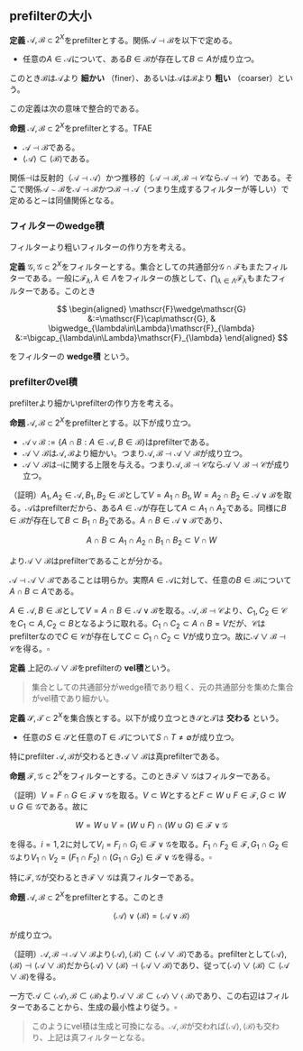 ## prefilterの大小

__定義__ $\mathscr{A}, \mathscr{B}\subset 2^{X}$をprefilterとする。関係$\mathscr{A}\dashv\mathscr{B}$を以下で定める。

- 任意の$A\in\mathscr{A}$について、ある$B\in\mathscr{B}$が存在して$B\subset A$が成り立つ。

このとき$\mathscr{B}$は$\mathscr{A}$より **細かい** （finer）、あるいは$\mathscr{A}$は$\mathscr{B}$より **粗い** （coarser）という。

この定義は次の意味で整合的である。

__命題__ $\mathscr{A}, \mathscr{B}\subset 2^{X}$をprefilterとする。TFAE

- $\mathscr{A}\dashv\mathscr{B}$である。
- $\langle \mathscr{A} \rangle\subset\langle \mathscr{B} \rangle$である。

関係$\dashv$は反射的（$\mathscr{A}\dashv\mathscr{A}$）かつ推移的（$\mathscr{A}\dashv\mathscr{B}, \mathscr{B}\dashv\mathscr{C}$なら$\mathscr{A}\dashv\mathscr{C}$）である。そこで関係$\mathscr{A}\sim\mathscr{B}$を$\mathscr{A}\dashv\mathscr{B}$かつ$\mathscr{B}\dashv\mathscr{A}$（つまり生成するフィルターが等しい）で定めると$\sim$は同値関係となる。


### フィルターのwedge積

フィルターより粗いフィルターの作り方を考える。

__定義__ $\mathscr{G}, \mathscr{G}\subset 2^{X}$をフィルターとする。集合としての共通部分$\mathscr{G}\cap\mathscr{F}$もまたフィルターである。一般に$\mathscr{F}_{\lambda}, \lambda\in\Lambda$をフィルターの族として、$\bigcap_{\lambda\in\Lambda}\mathscr{F}_{\lambda}$もまたフィルターである。このとき

$$
\begin{aligned}
\mathscr{F}\wedge\mathscr{G} &:=\mathscr{F}\cap\mathscr{G}, & \bigwedge_{\lambda\in\Lambda}\mathscr{F}_{\lambda} &:=\bigcap_{\lambda\in\Lambda}\mathscr{F}_{\lambda}
\end{aligned}
$$

をフィルターの **wedge積** という。


### prefilterのvel積

prefilterより細かいprefilterの作り方を考える。

__命題__ $\mathscr{A}, \mathscr{B}\subset 2^{X}$をprefilterとする。以下が成り立つ。

- $\mathscr{A}\vee\mathscr{B}:=\lbrace A\cap B : A\in\mathscr{A}, B\in\mathscr{B} \rbrace$はprefilterである。
- $\mathscr{A}\vee\mathscr{B}$は$\mathscr{A}, \mathscr{B}$より細かい。つまり$\mathscr{A}, \mathscr{B}\dashv\mathscr{A}\vee\mathscr{B}$が成り立つ。
- $\mathscr{A}\vee\mathscr{B}$は$\dashv$に関する上限を与える。つまり$\mathscr{A}, \mathscr{B}\dashv\mathscr{C}$なら$\mathscr{A}\vee\mathscr{B}\dashv\mathscr{C}$が成り立つ。

（証明）$A_{1}, A_{2}\in\mathscr{A}, B_{1}, B_{2}\in\mathscr{B}$として$V=A_{1}\cap B_{1}, W=A_{2}\cap B_{2}\in\mathscr{A}\vee\mathscr{B}$を取る。$\mathscr{A}$はprefilterだから、ある$A\in\mathscr{A}$が存在して$A\subset A_{1}\cap A_{2}$である。同様に$B\in\mathscr{B}$が存在して$B\subset B_{1}\cap B_{2}$である。$A\cap B\in\mathscr{A}\vee\mathscr{B}$であり、

$$
A\cap B\subset A_{1}\cap A_{2}\cap B_{1}\cap B_{2}\subset V\cap W
$$

より$\mathscr{A}\vee\mathscr{B}$はprefilterであることが分かる。

$\mathscr{A}\dashv\mathscr{A}\vee\mathscr{B}$であることは明らか。実際$A\in\mathscr{A}$に対して、任意の$B\in\mathscr{B}$について$A\cap B\subset A$である。

$A\in\mathscr{A}, B\in\mathscr{B}$として$V=A\cap B\in\mathscr{A}\vee\mathscr{B}$を取る。$\mathscr{A}, \mathscr{B}\dashv\mathscr{C}$より、$C_{1}, C_{2}\in\mathscr{C}$を$C_{1}\subset A, C_{2}\subset B$となるように取れる。$C_{1}\cap C_{2}\subset A\cap B=V$だが、$\mathscr{C}$はprefilterなので$C\in\mathscr{C}$が存在して$C\subset C_{1}\cap C_{2}\subset V$が成り立つ。故に$\mathscr{A}\vee\mathscr{B}\dashv\mathscr{C}$を得る。$\square$

__定義__ 上記の$\mathscr{A}\vee\mathscr{B}$をprefilterの **vel積**という。

> 集合としての共通部分がwedge積であり粗く、元の共通部分を集めた集合がvel積であり細かい。

__定義__ $\mathscr{S}, \mathscr{T}\subset 2^{X}$を集合族とする。以下が成り立つとき$\mathscr{S}$と$\mathscr{T}$は **交わる** という。

- 任意の$S\in\mathscr{S}$と任意の$T\in\mathscr{T}$について$S\cap T\neq\emptyset$が成り立つ。

特にprefilter $\mathscr{A}, \mathscr{B}$が交わるとき$\mathscr{A}\vee\mathscr{B}$は真prefilterである。


__命題__ $\mathscr{F}, \mathscr{G}\subset 2^{X}$をフィルターとする。このとき$\mathscr{F}\vee\mathscr{G}$はフィルターである。

（証明）$V=F\cap G\in\mathscr{F}\vee\mathscr{G}$を取る。$V\subset W$とすると$F\subset W\cup F\in\mathscr{F}, G\subset W\cup G\in\mathscr{G}$である。故に

$$
W=W\cup V=( W\cup F )\cap( W\cup G )\in\mathscr{F}\vee\mathscr{G}
$$

を得る。$i=1, 2$に対して$V_{i}=F_{i}\cap G_{i}\in\mathscr{F}\vee\mathscr{G}$を取る。$F_{1}\cap F_{2}\in\mathscr{F}, G_{1}\cap G_{2}\in\mathscr{G}$より$V_{1}\cap V_{2}=( F_{1}\cap F_{2} )\cap( G_{1}\cap G_{2} )\in\mathscr{F}\vee\mathscr{G}$を得る。$\square$

特に$\mathscr{F}, \mathscr{G}$が交わるとき$\mathscr{F}\vee\mathscr{G}$は真フィルターである。

__命題__ $\mathscr{A}, \mathscr{B}\subset 2^{X}$をprefilterとする。このとき

$$
\langle \mathscr{A} \rangle\vee\langle \mathscr{B} \rangle=\langle \mathscr{A}\vee\mathscr{B} \rangle
$$

が成り立つ。

（証明）$\mathscr{A}, \mathscr{B}\dashv\mathscr{A}\vee\mathscr{B}$より$\langle \mathscr{A} \rangle, \langle \mathscr{B} \rangle\subset\langle \mathscr{A}\vee\mathscr{B} \rangle$である。prefilterとして$\langle \mathscr{A} \rangle, \langle \mathscr{B} \rangle\dashv\langle \mathscr{A}\vee\mathscr{B} \rangle$だから$\langle \mathscr{A} \rangle\vee\langle \mathscr{B} \rangle\dashv\langle \mathscr{A}\vee\mathscr{B} \rangle$であり、従って$\langle \mathscr{A} \rangle\vee\langle \mathscr{B} \rangle\subset\langle \mathscr{A}\vee\mathscr{B} \rangle$を得る。

一方で$\mathscr{A}\subset\langle \mathscr{A} \rangle, \mathscr{B}\subset\langle \mathscr{B} \rangle$より$\mathscr{A}\vee\mathscr{B}\subset\langle \mathscr{A} \rangle\vee\langle\ \mathscr{B} \rangle$であり、この右辺はフィルターであることから、生成の最小性より従う。$\square$

> このようにvel積は生成と可換になる。$\mathscr{A}, \mathscr{B}$が交われば$\langle \mathscr{A} \rangle, \langle \mathscr{B} \rangle$も交わり、上記は真フィルターとなる。